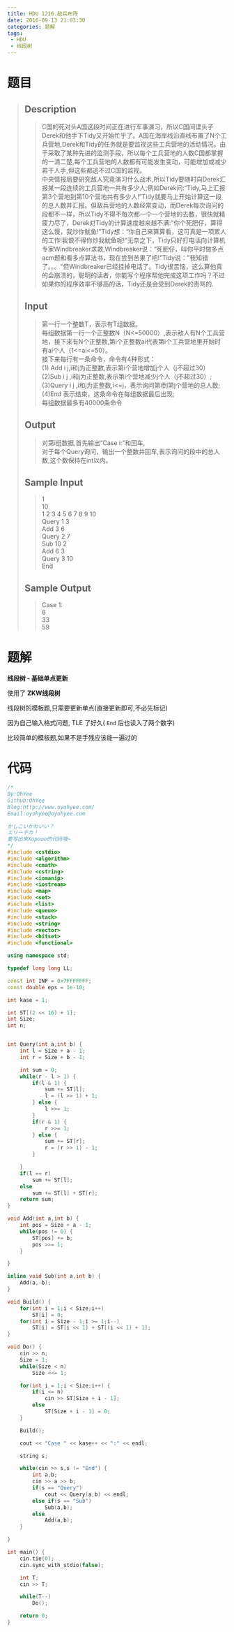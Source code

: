 ```yaml
---
title: HDU 1216.敌兵布阵
date: 2016-09-13 21:03:30
categories: 题解
tags: 
 - HDU
 - 线段树
---
```

# 题目
> ## Description  
>> C国的死对头A国这段时间正在进行军事演习，所以C国间谍头子Derek和他手下Tidy又开始忙乎了。A国在海岸线沿直线布置了N个工兵营地,Derek和Tidy的任务就是要监视这些工兵营地的活动情况。由于采取了某种先进的监测手段，所以每个工兵营地的人数C国都掌握的一清二楚,每个工兵营地的人数都有可能发生变动，可能增加或减少若干人手,但这些都逃不过C国的监视。  
>> 中央情报局要研究敌人究竟演习什么战术,所以Tidy要随时向Derek汇报某一段连续的工兵营地一共有多少人,例如Derek问:“Tidy,马上汇报第3个营地到第10个营地共有多少人!”Tidy就要马上开始计算这一段的总人数并汇报。但敌兵营地的人数经常变动，而Derek每次询问的段都不一样，所以Tidy不得不每次都一个一个营地的去数，很快就精疲力尽了，Derek对Tidy的计算速度越来越不满:"你个死肥仔，算得这么慢，我炒你鱿鱼!”Tidy想：“你自己来算算看，这可真是一项累人的工作!我恨不得你炒我鱿鱼呢!”无奈之下，Tidy只好打电话向计算机专家Windbreaker求救,Windbreaker说：“死肥仔，叫你平时做多点acm题和看多点算法书，现在尝到苦果了吧!”Tidy说："我知错了。。。"但Windbreaker已经挂掉电话了。Tidy很苦恼，这么算他真的会崩溃的，聪明的读者，你能写个程序帮他完成这项工作吗？不过如果你的程序效率不够高的话，Tidy还是会受到Derek的责骂的.  
>>    
>>   
>> <!--more-->  
> 
> ## Input  
>> 第一行一个整数T，表示有T组数据。  
>> 每组数据第一行一个正整数N（N&lt;=50000）,表示敌人有N个工兵营地，接下来有N个正整数,第i个正整数ai代表第i个工兵营地里开始时有ai个人（1&lt;=ai&lt;=50）。  
>> 接下来每行有一条命令，命令有4种形式：  
>> (1) Add i j,i和j为正整数,表示第i个营地增加j个人（j不超过30）  
>> (2)Sub i j ,i和j为正整数,表示第i个营地减少j个人（j不超过30）;  
>> (3)Query i j ,i和j为正整数,i&lt;=j，表示询问第i到第j个营地的总人数;  
>> (4)End 表示结束，这条命令在每组数据最后出现;  
>> 每组数据最多有40000条命令  
>>    
>>   
> 
> ## Output  
>> 对第i组数据,首先输出“Case i:”和回车,  
>> 对于每个Query询问，输出一个整数并回车,表示询问的段中的总人数,这个数保持在int以内。  
>>    
>>   
> 
> ## Sample Input  
>> 1  
>> 10  
>> 1 2 3 4 5 6 7 8 9 10  
>> Query 1 3  
>> Add 3 6  
>> Query 2 7  
>> Sub 10 2  
>> Add 6 3  
>> Query 3 10  
>> End   
>>    
>>   
> 
> ## Sample Output  
>> Case 1:  
>> 6  
>> 33  
>> 59  


# 题解
**线段树 - 基础单点更新**  

使用了 **ZKW线段树**  

线段树的模板题,只需要更新单点(直接更新即可,不必先标记)  

因为自己输入格式问题, TLE 了好久( `End` 后也读入了两个数字)  

比较简单的模板题,如果不是手残应该能一遍过的

# 代码
```cpp 敌兵布阵 https://github.com/OhYee/sourcecode/tree/master/ACM 代码备份
/*
By:OhYee
Github:OhYee
Blog:http://www.oyohyee.com/
Email:oyohyee@oyohyee.com

かしこいかわいい？
エリーチカ！
要写出来Хорошо的代码哦~
*/
#include <cstdio>
#include <algorithm>
#include <cmath>
#include <cstring>
#include <iomanip>
#include <iostream>
#include <map>
#include <set>
#include <list>
#include <queue>
#include <stack>
#include <string>
#include <vector>
#include <bitset>
#include <functional>

using namespace std;

typedef long long LL;

const int INF = 0x7FFFFFFF;
const double eps = 1e-10;

int kase = 1;

int ST[(2 << 16) + 1];
int Size;
int n;


int Query(int a,int b) {
    int l = Size + a - 1;
    int r = Size + b - 1;

    int sum = 0;
    while(r - l > 1) {
        if(l & 1) {
            sum += ST[l];
            l = (l >> 1) + 1;
        } else {
            l >>= 1;
        }
        if(r & 1) {
            r >>= 1;
        } else {
            sum += ST[r];
            r = (r >> 1) - 1;
        }

    }
    if(l == r)
        sum += ST[l];
    else
        sum += ST[l] + ST[r];
    return sum;
}

void Add(int a,int b) {
    int pos = Size + a - 1;
    while(pos != 0) {
        ST[pos] += b;
        pos >>= 1;
    }

}

inline void Sub(int a,int b) {
    Add(a,-b);
}

void Build() {
    for(int i = 1;i < Size;i++)
        ST[i] = 0;
    for(int i = Size - 1;i >= 1;i--)
        ST[i] = ST[i << 1] + ST[(i << 1) + 1];
}

void Do() {
    cin >> n;
    Size = 1;
    while(Size < n)
        Size <<= 1;

    for(int i = 1;i < Size;i++) {
        if(i <= n)
            cin >> ST[Size + i - 1];
        else
            ST[Size + i - 1] = 0;
    }

    Build();

    cout << "Case " << kase++ << ":" << endl;

    string s;

    while(cin >> s,s != "End") {
        int a,b;
        cin >> a >> b;
        if(s == "Query")
            cout << Query(a,b) << endl;
        else if(s == "Sub")
            Sub(a,b);
        else
            Add(a,b);
    }

}

int main() {
    cin.tie(0);
    cin.sync_with_stdio(false);

    int T;
    cin >> T;

    while(T--)
        Do();

    return 0;
}
```